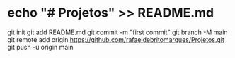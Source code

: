 # echo "# Projetos" >> README.md
git init
git add README.md
git commit -m "first commit"
git branch -M main
git remote add origin https://github.com/rafaeldebritomarques/Projetos.git
git push -u origin main
